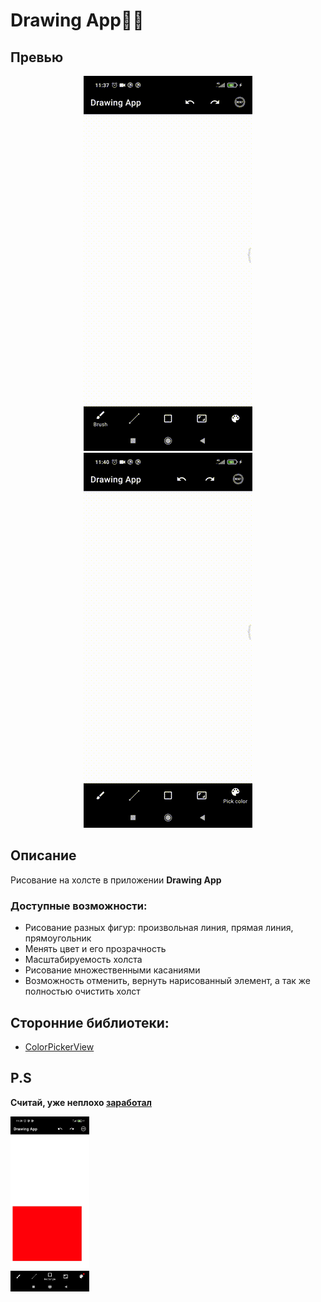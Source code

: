 # Drawing App:artist:
## Превью
<p align="center">
<img src="data/first.gif" />
<img src="data/second.gif" />
</p>

## Описание
Рисование на холсте в приложении **Drawing App** 
### Доступные возможности: 
- Рисование разных фигур: произвольная линия, прямая линия, прямоугольник
- Менять цвет и его прозрачность
- Масштабируемость холста
- Рисование множественными касаниями
- Возможность отменить, вернуть нарисованный элемент, а так же полностью очистить холст
## Сторонние библиотеки:
- [ColorPickerView](https://github.com/skydoves/ColorPickerView)

## P.S
**Считай, уже неплохо [заработал](http://www.bolshoyvopros.ru/questions/2935200-v-chjom-osobennost-kartiny-njumana-svet-anny-pochemu-ocenili-v-106-mln.html)**
<p align="left">
<img src="data/ps_screen.jpg"  width="25%" height="25%" />
</p>
